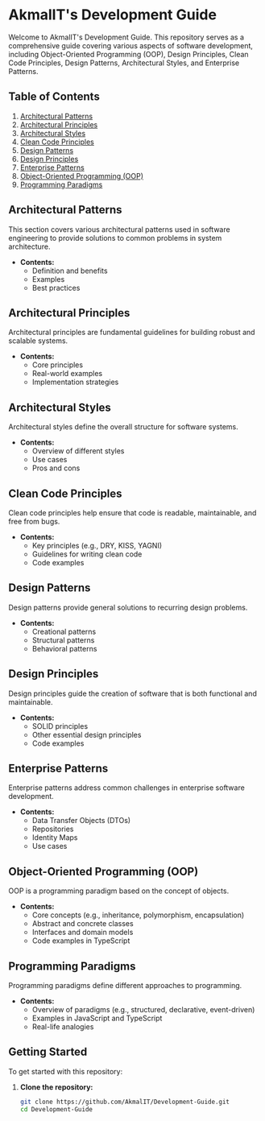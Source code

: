 # AkmalIT's Development Guide

Welcome to AkmalIT's Development Guide. This repository serves as a comprehensive guide covering various aspects of software development, including Object-Oriented Programming (OOP), Design Principles, Clean Code Principles, Design Patterns, Architectural Styles, and Enterprise Patterns.

## Table of Contents

1. [Architectural Patterns](#architectural-patterns)
2. [Architectural Principles](#architectural-principles)
3. [Architectural Styles](#architectural-styles)
4. [Clean Code Principles](#clean-code-principles)
5. [Design Patterns](#design-patterns)
6. [Design Principles](#design-principles)
7. [Enterprise Patterns](#enterprise-patterns)
8. [Object-Oriented Programming (OOP)](#object-oriented-programming-oop)
9. [Programming Paradigms](#programming-paradigms)

## Architectural Patterns

This section covers various architectural patterns used in software engineering to provide solutions to common problems in system architecture.

- **Contents:**
  - Definition and benefits
  - Examples
  - Best practices

## Architectural Principles

Architectural principles are fundamental guidelines for building robust and scalable systems.

- **Contents:**
  - Core principles
  - Real-world examples
  - Implementation strategies

## Architectural Styles

Architectural styles define the overall structure for software systems.

- **Contents:**
  - Overview of different styles
  - Use cases
  - Pros and cons

## Clean Code Principles

Clean code principles help ensure that code is readable, maintainable, and free from bugs.

- **Contents:**
  - Key principles (e.g., DRY, KISS, YAGNI)
  - Guidelines for writing clean code
  - Code examples

## Design Patterns

Design patterns provide general solutions to recurring design problems.

- **Contents:**
  - Creational patterns
  - Structural patterns
  - Behavioral patterns

## Design Principles

Design principles guide the creation of software that is both functional and maintainable.

- **Contents:**
  - SOLID principles
  - Other essential design principles
  - Code examples

## Enterprise Patterns

Enterprise patterns address common challenges in enterprise software development.

- **Contents:**
  - Data Transfer Objects (DTOs)
  - Repositories
  - Identity Maps
  - Use cases

## Object-Oriented Programming (OOP)

OOP is a programming paradigm based on the concept of objects.

- **Contents:**
  - Core concepts (e.g., inheritance, polymorphism, encapsulation)
  - Abstract and concrete classes
  - Interfaces and domain models
  - Code examples in TypeScript

## Programming Paradigms

Programming paradigms define different approaches to programming.

- **Contents:**
  - Overview of paradigms (e.g., structured, declarative, event-driven)
  - Examples in JavaScript and TypeScript
  - Real-life analogies

## Getting Started

To get started with this repository:

1. **Clone the repository:**
   ```sh
   git clone https://github.com/AkmalIT/Development-Guide.git
   cd Development-Guide
